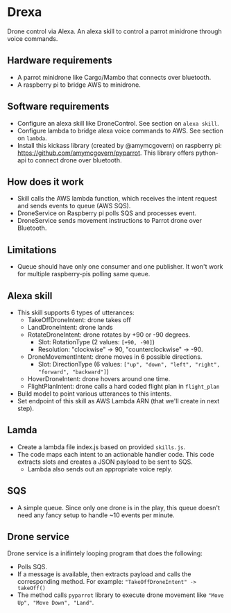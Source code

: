 # Drexa
Drone control via Alexa. An alexa skill to control a parrot minidrone through voice commands.

## Hardware requirements
- A parrot minidrone like Cargo/Mambo that connects over bluetooth.
- A raspberry pi to bridge AWS to minidrone.

## Software requirements
- Configure an alexa skill like DroneControl. See section on `alexa skill`.
- Configure lambda to bridge alexa voice commands to AWS. See section on `lambda`.
- Install this kickass library (created by @amymcgovern) on raspberry pi: https://github.com/amymcgovern/pyparrot. This library offers python-api to connect drone over bluetooth.

## How does it work
- Skill calls the AWS lambda function, which receives the intent request and sends events to queue (AWS SQS).
- DroneService on Raspberry pi polls SQS and processes event.
- DroneService sends movement instructions to Parrot drone over Bluetooth.

## Limitations
- Queue should have only one consumer and one publisher. It won't work for multiple raspberry-pis polling same queue.

## Alexa skill
- This skill supports 6 types of utterances:
  - TakeOffDroneIntent: drone takes off
  - LandDroneIntent: drone lands
  - RotateDroneIntent: drone rotates by +90 or -90 degrees. 
    - Slot: RotationType (2 values: `[+90, -90]`)
    - Resolution: "clockwise" -> 90, "counterclockwise" -> -90.
  - DroneMovementIntent: drone moves in 6 possible directions. 
    - Slot: DirectionType (6 values: `["up", "down", "left", "right", "forward", "backward"]`)
  - HoverDroneIntent: drone hovers around one time.
  - FlightPlanIntent: drone calls a hard coded flight plan in `flight_plan`
- Build model to point various utterances to this intents.
- Set endpoint of this skill as AWS Lambda ARN (that we'll create in next step).

  
## Lamda
- Create a lambda file index.js based on provided `skills.js`. 
- The code maps each intent to an actionable handler code. This code extracts slots and creates a JSON payload to be sent to SQS.
  - Lambda also sends out an appropriate voice reply.
  
## SQS
 - A simple queue. Since only one drone is in the play, this queue doesn't need any fancy setup to handle ~10 events per minute.
  
## Drone service
Drone service is a inifintely looping program that does the following:
- Polls SQS. 
- If a message is available, then extracts payload and calls the corresponding method. For example: `"TakeOffDroneIntent" -> takeOff()`
- The method calls `pyparrot` library to execute drone movement like `"Move Up", "Move Down", "Land"`.
